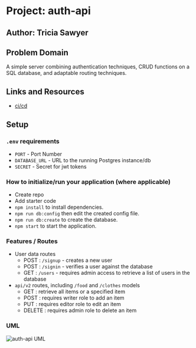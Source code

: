 # Project: auth-api

## Author: Tricia Sawyer

## Problem Domain

A simple server combining authentication techniques, CRUD functions on a SQL database, and adaptable routing techniques.

## Links and Resources

- [ci/cd]()

## Setup

### `.env` requirements

- `PORT` - Port Number
- `DATABASE_URL` - URL to the running Postgres instance/db
- `SECRET` - Secret for jwt tokens

### How to initialize/run your application (where applicable)

- Create repo
- Add starter code
- `npm install` to install dependencies.
- `npm run db:config` then edit the created config file.
- `npm run db:create` to create the database.
- `npm start` to start the application.

### Features / Routes

- User data routes
  - POST : `/signup` - creates a new user
  - POST : `/signin` - verifies a user against the database
  - GET : `/users` - requires admin access to retrieve a list of users in the database
- `api/v2` routes, including `/food` and `/clothes` models
  - GET : retrieve all items or a specified item
  - POST : requires writer role to add an item
  - PUT : requires editor role to edit an item
  - DELETE : requires admin role to delete an item

### UML

![auth-api UML]()
